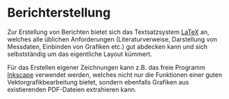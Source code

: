 # Berichterstellung

Zur Erstellung von Berichten bietet sich das Textsatzsystem [LaTeX](https://www.latex-project.org/) an, welches alle üblichen Anforderungen (Literaturverweise, Darstellung von Messdaten, Einbinden von Grafiken etc.) gut abdecken kann und sich selbstständig um das eigentliche Layout kümmert.

Für das Erstellen eigener Zeichnungen kann z.B. das freie Programm [Inkscape](https://inkscape.org/) verwendet werden, welches nicht nur die Funktionen einer guten Vektorgrafikbearbeitung bietet, sondern ebenfalls Grafiken aus existierenden PDF-Dateien extrahieren kann.
